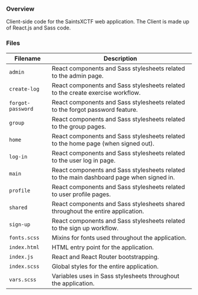 ### Overview

Client-side code for the SaintsXCTF web application.  The Client is made up of React.js and Sass code.

### Files

| Filename              | Description                                                                               |
|-----------------------|-------------------------------------------------------------------------------------------|
| `admin`               | React components and Sass stylesheets related to the admin page.                          |
| `create-log`          | React components and Sass stylesheets related to the create exercise workflow.            |
| `forgot-password`     | React components and Sass stylesheets related to the forgot password feature.             |
| `group`               | React components and Sass stylesheets related to the group pages.                         |
| `home`                | React components and Sass stylesheets related to the home page (when signed out).         |
| `log-in`              | React components and Sass stylesheets related to the user log in page.                    |
| `main`                | React components and Sass stylesheets related to the main dashboard page when signed in.  |
| `profile`             | React components and Sass stylesheets related to user profile pages.                      |
| `shared`              | React components and Sass stylesheets shared throughout the entire application.           |
| `sign-up`             | React components and Sass stylesheets related to the sign up workflow.                    |
| `fonts.scss`          | Mixins for fonts used throughout the application.                                         |
| `index.html`          | HTML entry point for the application.                                                     |
| `index.js`            | React and React Router bootstrapping.                                                     |
| `index.scss`          | Global styles for the entire application.                                                 |
| `vars.scss`           | Variables uses in Sass stylesheets throughout the application.                            |
